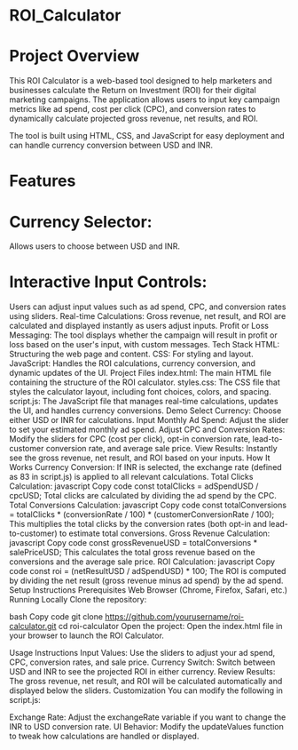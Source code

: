 # ROI_Calculator

# Project Overview

This ROI Calculator is a web-based tool designed to help marketers and businesses calculate the Return on Investment (ROI) for their digital marketing campaigns. The application allows users to input key campaign metrics like ad spend, cost per click (CPC), and conversion rates to dynamically calculate projected gross revenue, net results, and ROI.

The tool is built using HTML, CSS, and JavaScript for easy deployment and can handle currency conversion between USD and INR.

# Features

# Currency Selector: 
Allows users to choose between USD and INR.
# Interactive Input Controls: 
Users can adjust input values such as ad spend, CPC, and conversion rates using sliders.
Real-time Calculations: Gross revenue, net result, and ROI are calculated and displayed instantly as users adjust inputs.
Profit or Loss Messaging: The tool displays whether the campaign will result in profit or loss based on the user's input, with custom messages.
Tech Stack
HTML: Structuring the web page and content.
CSS: For styling and layout.
JavaScript: Handles the ROI calculations, currency conversion, and dynamic updates of the UI.
Project Files
index.html: The main HTML file containing the structure of the ROI calculator.
styles.css: The CSS file that styles the calculator layout, including font choices, colors, and spacing.
script.js: The JavaScript file that manages real-time calculations, updates the UI, and handles currency conversions.
Demo
Select Currency: Choose either USD or INR for calculations.
Input Monthly Ad Spend: Adjust the slider to set your estimated monthly ad spend.
Adjust CPC and Conversion Rates: Modify the sliders for CPC (cost per click), opt-in conversion rate, lead-to-customer conversion rate, and average sale price.
View Results: Instantly see the gross revenue, net result, and ROI based on your inputs.
How It Works
Currency Conversion: If INR is selected, the exchange rate (defined as 83 in script.js) is applied to all relevant calculations.
Total Clicks Calculation:
javascript
Copy code
const totalClicks = adSpendUSD / cpcUSD;
Total clicks are calculated by dividing the ad spend by the CPC.
Total Conversions Calculation:
javascript
Copy code
const totalConversions = totalClicks * (conversionRate / 100) * (customerConversionRate / 100);
This multiplies the total clicks by the conversion rates (both opt-in and lead-to-customer) to estimate total conversions.
Gross Revenue Calculation:
javascript
Copy code
const grossRevenueUSD = totalConversions * salePriceUSD;
This calculates the total gross revenue based on the conversions and the average sale price.
ROI Calculation:
javascript
Copy code
const roi = (netResultUSD / adSpendUSD) * 100;
The ROI is computed by dividing the net result (gross revenue minus ad spend) by the ad spend.
Setup Instructions
Prerequisites
Web Browser (Chrome, Firefox, Safari, etc.)
Running Locally
Clone the repository:

bash
Copy code
git clone https://github.com/yourusername/roi-calculator.git
cd roi-calculator
Open the project: Open the index.html file in your browser to launch the ROI Calculator.

Usage Instructions
Input Values: Use the sliders to adjust your ad spend, CPC, conversion rates, and sale price.
Currency Switch: Switch between USD and INR to see the projected ROI in either currency.
Review Results: The gross revenue, net result, and ROI will be calculated automatically and displayed below the sliders.
Customization
You can modify the following in script.js:

Exchange Rate: Adjust the exchangeRate variable if you want to change the INR to USD conversion rate.
UI Behavior: Modify the updateValues function to tweak how calculations are handled or displayed.
